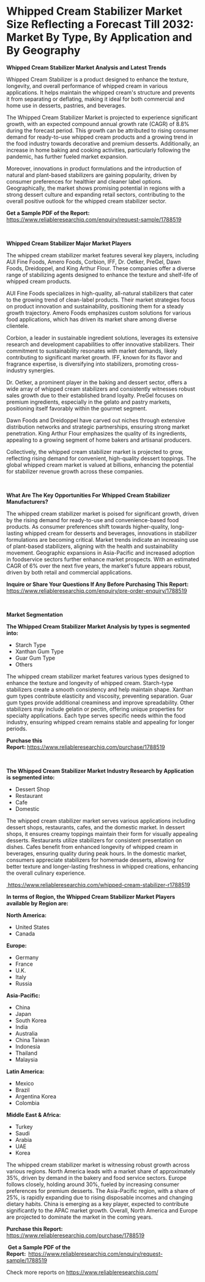 <p><h1>Whipped Cream Stabilizer Market Size Reflecting a Forecast Till 2032: Market By Type, By Application and By Geography</h1></p><p><strong>Whipped Cream Stabilizer Market Analysis and Latest Trends</strong></p>
<p><p>Whipped Cream Stabilizer is a product designed to enhance the texture, longevity, and overall performance of whipped cream in various applications. It helps maintain the whipped cream's structure and prevents it from separating or deflating, making it ideal for both commercial and home use in desserts, pastries, and beverages.</p><p>The Whipped Cream Stabilizer Market is projected to experience significant growth, with an expected compound annual growth rate (CAGR) of 8.8% during the forecast period. This growth can be attributed to rising consumer demand for ready-to-use whipped cream products and a growing trend in the food industry towards decorative and premium desserts. Additionally, an increase in home baking and cooking activities, particularly following the pandemic, has further fueled market expansion.</p><p>Moreover, innovations in product formulations and the introduction of natural and plant-based stabilizers are gaining popularity, driven by consumer preferences for healthier and cleaner label options. Geographically, the market shows promising potential in regions with a strong dessert culture and expanding retail sectors, contributing to the overall positive outlook for the whipped cream stabilizer sector.</p></p>
<p><strong>Get a Sample PDF of the Report:&nbsp;</strong> <a href="https://www.reliableresearchiq.com/enquiry/request-sample/1788519?utm_campaign=2821&utm_medium=2&utm_source=Github&utm_content=ia&utm_term=07042025&utm_id=whipped-cream-stabilizer">https://www.reliableresearchiq.com/enquiry/request-sample/1788519</a></p>
<p>&nbsp;</p>
<p><strong>Whipped Cream Stabilizer Major Market Players</strong></p>
<p><p>The whipped cream stabilizer market features several key players, including AUI Fine Foods, Amero Foods, Corbion, IFF, Dr. Oetker, PreGel, Dawn Foods, Dreidoppel, and King Arthur Flour. These companies offer a diverse range of stabilizing agents designed to enhance the texture and shelf-life of whipped cream products.</p><p>AUI Fine Foods specializes in high-quality, all-natural stabilizers that cater to the growing trend of clean-label products. Their market strategies focus on product innovation and sustainability, positioning them for a steady growth trajectory. Amero Foods emphasizes custom solutions for various food applications, which has driven its market share among diverse clientele.</p><p>Corbion, a leader in sustainable ingredient solutions, leverages its extensive research and development capabilities to offer innovative stabilizers. Their commitment to sustainability resonates with market demands, likely contributing to significant market growth. IFF, known for its flavor and fragrance expertise, is diversifying into stabilizers, promoting cross-industry synergies.</p><p>Dr. Oetker, a prominent player in the baking and dessert sector, offers a wide array of whipped cream stabilizers and consistently witnesses robust sales growth due to their established brand loyalty. PreGel focuses on premium ingredients, especially in the gelato and pastry markets, positioning itself favorably within the gourmet segment.</p><p>Dawn Foods and Dreidoppel have carved out niches through extensive distribution networks and strategic partnerships, ensuring strong market penetration. King Arthur Flour emphasizes the quality of its ingredients, appealing to a growing segment of home bakers and artisanal producers.</p><p>Collectively, the whipped cream stabilizer market is projected to grow, reflecting rising demand for convenient, high-quality dessert toppings. The global whipped cream market is valued at billions, enhancing the potential for stabilizer revenue growth across these companies.</p></p>
<p>&nbsp;</p>
<p><strong>What Are The Key Opportunities For Whipped Cream Stabilizer Manufacturers?</strong></p>
<p><p>The whipped cream stabilizer market is poised for significant growth, driven by the rising demand for ready-to-use and convenience-based food products. As consumer preferences shift towards higher-quality, long-lasting whipped cream for desserts and beverages, innovations in stabilizer formulations are becoming critical. Market trends indicate an increasing use of plant-based stabilizers, aligning with the health and sustainability movement. Geographic expansions in Asia-Pacific and increased adoption in foodservice sectors further enhance market prospects. With an estimated CAGR of 6% over the next five years, the market's future appears robust, driven by both retail and commercial applications.</p></p>
<p><strong>Inquire or Share Your Questions If Any Before Purchasing This Report:</strong> <a href="https://www.reliableresearchiq.com/enquiry/pre-order-enquiry/1788519?utm_campaign=2821&utm_medium=2&utm_source=Github&utm_content=ia&utm_term=07042025&utm_id=whipped-cream-stabilizer">https://www.reliableresearchiq.com/enquiry/pre-order-enquiry/1788519</a></p>
<p>&nbsp;</p>
<p><strong>Market Segmentation</strong></p>
<p><strong>The Whipped Cream Stabilizer Market Analysis by types is segmented into:</strong></p>
<p><ul><li>Starch Type</li><li>Xanthan Gum Type</li><li>Guar Gum Type</li><li>Others</li></ul></p>
<p><p>The whipped cream stabilizer market features various types designed to enhance the texture and longevity of whipped cream. Starch-type stabilizers create a smooth consistency and help maintain shape. Xanthan gum types contribute elasticity and viscosity, preventing separation. Guar gum types provide additional creaminess and improve spreadability. Other stabilizers may include gelatin or pectin, offering unique properties for specialty applications. Each type serves specific needs within the food industry, ensuring whipped cream remains stable and appealing for longer periods.</p></p>
<p><strong>Purchase this Report:&nbsp;</strong><a href="https://www.reliableresearchiq.com/purchase/1788519?utm_campaign=2821&utm_medium=2&utm_source=Github&utm_content=ia&utm_term=07042025&utm_id=whipped-cream-stabilizer">https://www.reliableresearchiq.com/purchase/1788519</a></p>
<p>&nbsp;</p>
<p><strong>The Whipped Cream Stabilizer Market Industry Research by Application is segmented into:</strong></p>
<p><ul><li>Dessert Shop</li><li>Restaurant</li><li>Cafe</li><li>Domestic</li></ul></p>
<p><p>The whipped cream stabilizer market serves various applications including dessert shops, restaurants, cafes, and the domestic market. In dessert shops, it ensures creamy toppings maintain their form for visually appealing desserts. Restaurants utilize stabilizers for consistent presentation on dishes. Cafes benefit from enhanced longevity of whipped cream in beverages, ensuring quality during peak hours. In the domestic market, consumers appreciate stabilizers for homemade desserts, allowing for better texture and longer-lasting freshness in whipped creations, enhancing the overall culinary experience.</p></p>
<p><a href="https://www.reliableresearchiq.com/whipped-cream-stabilizer-r1788519?utm_campaign=2821&utm_medium=2&utm_source=Github&utm_content=ia&utm_term=07042025&utm_id=whipped-cream-stabilizer">&nbsp;https://www.reliableresearchiq.com/whipped-cream-stabilizer-r1788519</a></p>
<p><strong>In terms of Region, the Whipped Cream Stabilizer Market Players available by Region are:</strong></p>
<p>
    <p> <strong> North America: </strong>
        <ul>
            <li>United States</li>
            <li>Canada</li>
        </ul>
        </p> 
    <p> <strong> Europe: </strong>
        <ul>
            <li>Germany</li>
            <li>France</li>
            <li>U.K.</li>
            <li>Italy</li>
            <li>Russia</li>
        </ul>
        </p> 
    <p> <strong> Asia-Pacific: </strong>
        <ul>
            <li>China</li>
            <li>Japan</li>
            <li>South Korea</li>
            <li>India</li>
            <li>Australia</li>
            <li>China Taiwan</li>
            <li>Indonesia</li>
            <li>Thailand</li>
            <li>Malaysia</li>
        </ul>
        </p> 
    <p> <strong> Latin America: </strong>
        <ul>
            <li>Mexico</li>
            <li>Brazil</li>
            <li>Argentina Korea</li>
            <li>Colombia</li>
        </ul>
        </p> 
    <p> <strong> Middle East & Africa: </strong>
        <ul>
            <li>Turkey</li>
            <li>Saudi</li>
            <li>Arabia</li>
            <li>UAE</li>
            <li>Korea</li>
        </ul>
    </p>
    </p>
<p><p>The whipped cream stabilizer market is witnessing robust growth across various regions. North America leads with a market share of approximately 35%, driven by demand in the bakery and food service sectors. Europe follows closely, holding around 30%, fueled by increasing consumer preferences for premium desserts. The Asia-Pacific region, with a share of 25%, is rapidly expanding due to rising disposable incomes and changing dietary habits. China is emerging as a key player, expected to contribute significantly to the APAC market growth. Overall, North America and Europe are projected to dominate the market in the coming years.</p></p>
<p><strong>Purchase this Report: </strong><a href="https://www.reliableresearchiq.com/purchase/1788519?utm_campaign=2821&utm_medium=2&utm_source=Github&utm_content=ia&utm_term=07042025&utm_id=whipped-cream-stabilizer">https://www.reliableresearchiq.com/purchase/1788519</a></p>
<p>&nbsp;<strong>Get a Sample PDF of the Report:&nbsp;&nbsp;</strong><a href="https://www.reliableresearchiq.com/enquiry/request-sample/1788519?utm_campaign=2821&utm_medium=2&utm_source=Github&utm_content=ia&utm_term=07042025&utm_id=whipped-cream-stabilizer">https://www.reliableresearchiq.com/enquiry/request-sample/1788519</a></p>
<p><strong></strong></p>
<p>Check more reports on <a href="https://www.reliableresearchiq.com/?utm_campaign=2821&utm_medium=2&utm_source=Github&utm_content=ia&utm_term=07042025&utm_id=whipped-cream-stabilizer">https://www.reliableresearchiq.com/</a></p>